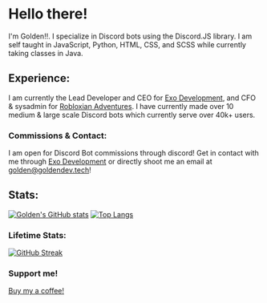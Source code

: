 # Hello there!
I'm Golden!!. I specialize in Discord bots using the Discord.JS library. I am self taught in JavaScript, Python, HTML, CSS, and SCSS while currently taking classes in Java.

## Experience:
I am currently the Lead Developer and CEO for [Exo Development](https://goldendev.tech/exo-development), and CFO & sysadmin for [Robloxian Adventures](https://www.roblox.com/groups/4963098/RA-Robloxian-Adventures#!/about). I have currently made over 10 medium & large scale Discord bots which currently serve over 40k+ users. 
### Commissions & Contact:
I am open for Discord Bot commissions through discord! Get in contact with me through [Exo Development](cgolden15.github.io/exo-development) or directly shoot me an email at golden@goldendev.tech!
## Stats:

[![Golden's GitHub stats](https://github-readme-stats.vercel.app/api?username=cgolden15&hide=prs&count_private=true&show_icons=true&theme=github_dark)](https://github.com/anuraghazra/github-readme-stats)
[![Top Langs](https://github-readme-stats.vercel.app/api/top-langs/?username=cgolden15&langs_count=6&layout=compact&theme=github_dark&hide=css)](https://github.com/anuraghazra/github-readme-stats)

### Lifetime Stats:
[![GitHub Streak](https://github-readme-streak-stats.herokuapp.com/?user=cgolden15&theme=dark&background=0D1117&sideNums=58A6FF&currStreakNum=58A6FF&ring=1F6FEB&currStreakLabel=fefefe&sidelabel=fefefe&fire=58A6FF)](https://git.io/streak-stats)

### Support me!
[Buy my a coffee!](https://www.buymeacoffee.com/goldenn15) 
